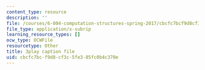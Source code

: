 ```yaml
---
content_type: resource
description: ''
file: /courses/6-004-computation-structures-spring-2017/cbcfc7bcf9d8cf3c5fe385fc0b4c370e_zvQPV1j7SSU.srt
file_type: application/x-subrip
learning_resource_types: []
ocw_type: OCWFile
resourcetype: Other
title: 3play caption file
uid: cbcfc7bc-f9d8-cf3c-5fe3-85fc0b4c370e
---
```

